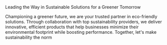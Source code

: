 Leading the Way in Sustainable Solutions for a Greener Tomorrow


Championing a greener future, we are your trusted partner in eco-friendly solutions. Through collaboration with top sustainability providers, we deliver innovative, efficient products that help businesses minimize their environmental footprint while boosting performance. Together, let's make sustainability the norm
